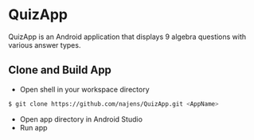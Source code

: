 # QuizApp
QuizApp is an Android application that displays 9 algebra questions with various answer types.

## Clone and Build App
- Open shell in your workspace directory
```bash
$ git clone https://github.com/najens/QuizApp.git <AppName>
```
- Open app directory in Android Studio
- Run app
